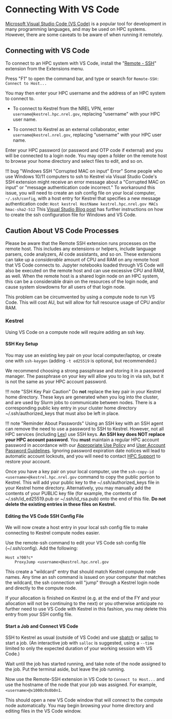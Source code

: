 # Connecting With VS Code 

[Microsoft Visual Studio Code (VS Code)](https://code.visualstudio.com/) is a popular tool for development in many programming languages, and may be used on HPC systems. However, there are some caveats to be aware of when running it remotely.

## Connecting with VS Code

To connect to an HPC system with VS Code, install the "[Remote - SSH](https://code.visualstudio.com/docs/remote/ssh)" extension from the Extensions menu. 

Press "F1" to open the command bar, and type or search for `Remote-SSH: Connect to Host...`

You may then enter your HPC username and the address of an HPC system to connect to. 

* To connect to Kestrel from the NREL VPN, enter `username@kestrel.hpc.nrel.gov`, replacing "username" with your HPC user name.

* To connect to Kestrel as an external collaborator, enter `username@kestrel.nrel.gov`, replacing "username" with your HPC user name.

Enter your HPC password (or password and OTP code if external) and you will be connected to a login node. You may open a folder on the remote host to browse your home directory and select files to edit, and so on.

!!! bug "Windows SSH "Corrupted MAC on input" Error"
    Some people who use Windows 10/11 computers to ssh to Kestrel via Visual Studio Code's SSH extension might receive an error message about a "Corrupted MAC on input" or "message authentication code incorrect." To workaround this issue, you will need to create an ssh config file on your local computer, `~/.ssh/config`, with a host entry for Kestrel that specifies a new message authentication code:
    ```
    Host kestrel
        HostName kestrel.hpc.nrel.gov
        MACs hmac-sha2-512
    ```
    This [Visual Studio Blog post](https://code.visualstudio.com/blogs/2019/10/03/remote-ssh-tips-and-tricks) has further instructions on how to create the ssh configuration file for Windows and VS Code.

## Caution About VS Code Processes

Please be aware that the Remote SSH extension runs processes on the remote host. This includes any extensions or helpers, include language parsers, code analyzers, AI code assistants, and so on. These extensions can take up a _considerable_ amount of CPU and RAM on any remote host that VS Code connects to. Jupyter notebooks loaded through VS Code will also be executed on the remote host and can use excessive CPU and RAM, as well. When the remote host is a shared login node on an HPC system, this can be a considerable drain on the resources of the login node, and cause system slowdowns for all users of that login node. 

This problem can be circumvented by using a compute node to run VS Code. This will cost AU, but will allow for full resource usage of CPU and/or RAM. 

### Kestrel

Using VS Code on a compute node will require adding an ssh key.

#### SSH Key Setup

You may use an existing key pair on your local computer/laptop, or create one with `ssh-keygen` (adding `-t ed25519` is optional, but recommended.) 

We recommend choosing a strong passphrase and storing it in a password manager. The passphrase on your key will allow you to log in via ssh, but it is not the same as your HPC account password.

!!! note "SSH Key Pair Caution"
    Do **not** replace the key pair in your Kestrel home directory. These keys are generated when you log into the cluster, and are used by Slurm jobs to communicate between nodes. There is a corresponding public key entry in your cluster home directory ~/.ssh/authorized_keys that must also be left in place.

!!! note "Reminder About Passwords"
    Using an SSH key with an SSH agent can remove the need to use a password to SSH to Kestrel. However, not all HPC services (including [Lex](https://hpcprojects.nrel.gov)) use SSH keys. **An SSH key does NOT replace your HPC account password**. You **must** maintain a regular HPC account password in accordance with our [Appropriate Use Policy](https://www.nrel.gov/hpc/appropriate-use-policy.html) and [User Account Password Guidelines](https://www.nrel.gov/hpc/user-account-passwords.html). Ignoring password expiration date notices will lead to automatic account lockouts, and you will need to contact [HPC Support](/Documentation/help) to restore your account.

Once you have a key pair on your local computer, use the `ssh-copy-id <username>@kestrel.hpc.nrel.gov` command to copy the public portion to Kestrel. This will add your public key to the ~/.ssh/authorized_keys file in your Kestrel home directory. Alternatively, you may manually add the contents of your PUBLIC key file (for example, the contents of ~/.ssh/id_ed25519.pub or ~/.ssh/id_rsa.pub) onto the end of this file. **Do not delete the existing entries in these files on Kestrel.**

#### Editing the VS Code SSH Config File

We will now create a host entry in your local ssh config file to make connecting to Kestrel compute nodes easier. 

Use the remote-ssh command to edit your VS Code ssh config file (~/.ssh/config). Add the following:

```
Host x?00?c*
    ProxyJump <username>@kestrel.hpc.nrel.gov
```

This create a "wildcard" entry that should match Kestrel compute node names. Any time an ssh command is issued on your computer that matches the wildcard, the ssh connection will "jump" through a Kestrel login node and directly to the compute node.

If your allocation is finished on Kestrel (e.g. at the end of the FY and your allocation will not be continuing to the next) or you otherwise anticipate no further need to use VS Code with Kestrel in this fashion, you may delete this entry from your SSH config file.

#### Start a Job and Connect VS Code

SSH to Kestrel as usual (outside of VS Code) and use [sbatch](/Documentation/Slurm/batch_jobs/) or [salloc](/Documentation/Slurm/interactive_jobs) to start a job. (An interactive job with `salloc` is suggested, using a `--time` limited to only the expected duration of your working session with VS Code.)

Wait until the job has started running, and take note of the node assigned to the job. Put the terminal aside, but leave the job running.

Now use the Remote-SSH extension in VS Code to `Connect to Host...` and use the hostname of the node that your job was assigned. For example, `<username>@x1000c0s0b0n1`. 

This should open a new VS Code window that will connect to the compute node automatically. You may begin browsing your home directory and editing files in the VS Code window.

